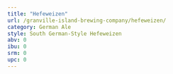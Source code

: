 ```yaml
---
title: "Hefeweizen"
url: /granville-island-brewing-company/hefeweizen/
category: German Ale
style: South German-Style Hefeweizen
abv: 0
ibu: 0
srm: 0
upc: 0
---
```


